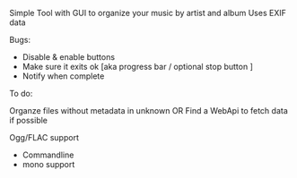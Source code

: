 Simple Tool with GUI to organize your music by artist and album
Uses EXIF data

Bugs:

- Disable & enable buttons
- Make sure it exits ok [aka progress bar / optional stop button ]
- Notify when complete

To do:

Organze files without metadata in unknown
  OR
Find a WebApi to fetch data if possible

Ogg/FLAC support

- Commandline
- mono support


